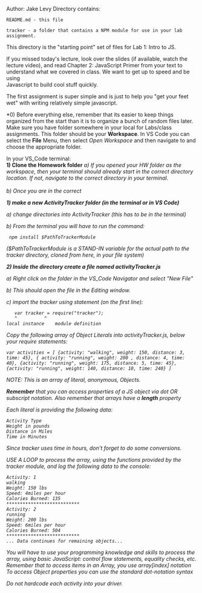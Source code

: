 Author: Jake Levy
Directory contains:

    README.md - this file

    tracker - a folder that contains a NPM module for use in your lab
    assignment.

This directory is the "starting point" set of files for Lab 1: Intro to JS.  
  
If you missed today's lecture, look over the slides (if available, watch the  
lecture video), and  read Chapter 2: JavaScript Primer from your text to  
understand what we covered in class.  We want to get up to speed and be using  
Javascript to build cool stuff quickly.  
  
The first assignment is super simple and is just to help you "get your feet  
wet" with writing relatively simple javascript.
  
*0) Before everything else, remember that its easier to keep things organized
from the start than it is to organize a bunch of random files later.  Make sure
you have folder somewhere in your local for Labs/class assignments.  This
folder should be your **Workspace**.  In VS Code you can select the **File**
Menu, then select *Open Workspace* and then navigate to and choose the
appropriate folder.

In your VS_Code terminal:<br>
<b> 1) Clone the Homework folder</b>
<i> a) If you opened your HW folder as the workspace, then your terminal
should already start in the correct directory location.  If not, navigate to
the correct directory in your terminal.<br><br>
 b)  Once you are in the correct

<b> 1) make a new ActivityTracker folder (in the terminal or in VS Code)</b>

   <em> a) change directories into ActivityTracker (this has to be in the terminal)
       
  b) From the terminal you will have to run the command:</em>
  
     npm install $PathToTrackerModule
     
<em>  ($PathToTrackerModule is a STAND-IN variable for the actual path to the tracker directory, cloned from here, in your file system)</em>
    

<b> 2) Inside the directory create a file named activityTracker.js </b>

<em> a) Right click on the folder in the VS_Code Navigator and select "New File"

   b) This should open the file in the Editing window.  

   c) import the tracker using statement (on the first line): </em>

       var tracker = require("tracker");
	   ^	      ^
    local instance    module definition

Copy the following array of Object Literals into activityTracker.js, below
your require statements:

    var activities = [ {activity: "walking", weight: 150, distance: 3, time: 45}, { activity: "running", weight: 200 , distance: 4, time: 40}, {activity: "running", weight: 175, distance: 5, time: 45}, {activity: "running", weight: 140, distance: 10, time: 240} ]
    

NOTE:  This is an array of literal, anonymous, Objects. 

<b> Remember</b> that you can access properties of a JS object via dot OR subscript notation.  Also remember that arrays have a <b>length</b> property

Each literal is providing the following data:

    Activity Type
    Weight in pounds
    Distance in Miles
    Time in Minutes

Since tracker uses time in hours, don't forget to do some conversions.

USE A LOOP to process the array, using the functions provided by the tracker
module, and log the following data to the console:

    Activity: 1
    walking
    Weight: 150 lbs
    Speed: 4miles per hour
    Calories Burned: 135
    ***************************
    Activity: 2
    running
    Weight: 200 lbs
    Speed: 6miles per hour
    Calories Burned: 504
    ***************************
    ... Data continues for remaining objects...

 You will have to use your programming knowledge and skills to process the
 array, using basic JavaScript: control flow statements, equality checks, etc.
 Remember that to access items in an Array, you use array[index] notation
 To access Object properties you can use the standard dot-notation syntax


Do not hardcode each activity into your driver.
